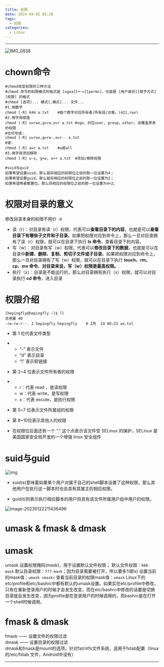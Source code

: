 ```yaml
---
title: 权限
date: 2024-04-02 05:20
tags:
  - 权限
categories:
  - Linux
---
```


---

![IMG_0838](https://illyber-images.oss-cn-chengdu.aliyuncs.com/202302112026308.png)

# chown命令
```shell
#chmod改变权限的三种方法
#chmod 命令的权限模式的格式是 [ugoa][+-=][perms]，也就是 [用户身份][赋予方式][权限] 的格式
#chmod [选项]... 模式[,模式]... 文件...
#1.用数字
chmod [-R] 644 a.txt	#每个数字对应所有者/所有组/访客。(421,rwx)
#2.用字母赋值
chmod [-R] u=rwx,g=rw,o=r a.txt	#ugo，对应user, group，other; 会覆盖原来的权限
#也可写成:
chmod [-R] u=rwx,g=rw-,o=r-- a.txt
#或:
chmod [-R] a=r a.txt	#a是all
#3.用字母添加移除
chmod [-R] u-x, g+w, o+r a.txt	#添加/移除权限

#suid与guid
如果希望设置suid，那么就将相应的权限位之前的那一位设置为4；
如果希望设置guid，那么就将相应的权限位之前的那一位设置为2；
如果希望两者都置位，那么将相应的权限位之前的那一位设置为4+2。
```

# 权限对目录的意义

修改目录本身的权限不用价 `-R`

- 读（r）：对目录有读（r）权限，代表可以**查看目录下的内容**，也就是可以**查看目录下有哪些子文件和子目录**。如果把权限对应到命令上，那么一旦对目录拥有了读（r）权限，就可以在目录下执行 **ls 命令**，查看目录下的内容。
- 写（w）：对目录有写（w）权限，代表可以**修改目录下的数据**，也就是可以在目录中**新建、删除、复制、剪切子文件或子目录**。如果把权限对应到命令上，那么一旦对目录拥有了写（w）权限，就可以在目录下执行 **touch、rm、cp、mv 命令**。**对目录来说，写（w）权限是最高权限。**
- 执行（x）：目录是不能运行的，那么对目录拥有执行（x）权限，就可以对目录执行 **cd 命令**，进入目录

# 权限介绍

```shell
[hepingfly@hepingfly ~]$ ll
总用量 40
-rw-rw-r--. 2 hepingfly hepingfly    0 2月  14 00:23 aa.txt
```

- 第 1 位代表文件类型

- - “-” 表示文件
  - “d” 表示目录
  - “l” 表示软链接

- 第 2~4 位表示文件所有者的权限

- - r：代表 read ，是读权限
  - w：代表 write，是写权限
  - x：代表 excute，是执行权限

- 第 5~7 位表示文件所属组的权限

- 第 8~10位表示其他人的权限

- 在权限位后面还有一个 “.” 这个点表示该文件受 SELinux 的保护，SELinux 是美国国家安全局开发的一个增强 linux 安全组件

# suid与guid

![img](https://illyber-images.oss-cn-chengdu.aliyuncs.com/202301281946411.png)

- suid(s)意味着如果某个用户对属于自己的shell脚本设置了这种权限，那么其他用户在执行这一脚本时也会具有其属主的相应权限。

- guid(t)则表示执行相应脚本的用户将具有该文件所属用户组中用户的权限。

![image-20230122211436496](https://illyber-images.oss-cn-chengdu.aliyuncs.com/202301281946412.png)

# umask & fmask & dmask

# umask

umask 设置权限掩码(mask)，用于设置默认文件权限；
默认文件权限：`666-mask`
默认目录权限：`777-mask`；因为目录需要被打开，所以要多1(即x)
设置当前的mask值：`umask <mask>`
查看当前目录的权限mask值：`umask`
Linux下的etc/profile和etc/bashrc中都有默认的umask设置。如果实在etc/profile中修改，只有在重新登录用户的时候才会发生改变，而在etc/bashrc中修改的话要是切换目录就会发生改变，因为profile是在登录用户的时候调用的，而bashrc是在打开一个shell时候调用。

# fmask & dmask

fmask —— 设置文件的权限过滤  
dmask —— 设置目录的权限过滤  
dmask和fmask是mount的选项，针对fat/ntfs文件系统，适用于fstab配置（linux的/etc/fstab 文件，Android中没有）




---
